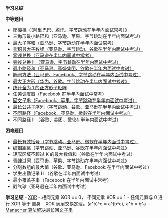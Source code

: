 **学习总结**

**中等题目**
- [爬楼梯（（阿里巴巴、腾讯、字节跳动在半年内面试常考））](climbStairs.py)
- 三角形最小路径和（亚马逊、苹果、字节跳动在半年内面试考过）
- [最大子序和（亚马逊、字节跳动在半年内面试常考）](maxSubArray.py)
- [乘积最大子数组（亚马逊、字节跳动、谷歌在半年内面试中考过）](maxProduct.py)
- [零钱兑换（亚马逊在半年内面试中常考）](coinChange.py)
- [零钱兑换 II （亚马逊、字节跳动在半年内面试中考过）](change.py) 
- [最小路径和（亚马逊、高盛集团、谷歌在半年内面试中考过）](minPathSum.py)
- [解码方法（亚马逊、Facebook、字节跳动在半年内面试中考过）](numDecodings.py)
- [最大正方形（华为、谷歌、字节跳动在半年内面试中考过）](maximalSquare.py)
- [统计全为 1 的正方形子矩阵](countSquares.py)  
- 任务调度器（Facebook 在半年内面试中常考）
- [回文子串（Facebook、苹果、字节跳动在半年内面试中考过）](countSubstrings.py)
- [最长公共子序列（字节跳动、谷歌、亚马逊在半年内面试中考过）](longestCommonSubsequence.py)
- [不同路径（Facebook、亚马逊、微软在半年内面试中考过）](uniquePaths.py)
- 不同路径 II （谷歌、美团、微软在半年内面试中考过）

**困难题目**
- [最长有效括号（字节跳动、亚马逊、微软在半年内面试中考过）](longestValidParentheses.py)
- [编辑距离（字节跳动、亚马逊、谷歌在半年内面试中考过）](minDistance.py)
- 矩形区域不超过 K 的最大数值和（谷歌在半年内面试中考过）
- 青蛙过河（亚马逊、苹果、字节跳动在半年内面试中考过）
- 分割数组的最大值（谷歌、亚马逊、Facebook 在半年内面试中考过）
- 学生出勤记录 II （谷歌在半年内面试中考过）
- 最小覆盖子串（Facebook 在半年内面试中常考）
- 戳气球（亚马逊在半年内面试中考过）

**学习总结**
    - [XOR](find_missing_number.py)
        - 相同元素 XOR == 0， 不同元素 XOR == 1
        - 任何元素与 0 进行 XOR 等于 自身
        - XOR 满足交换定理，(a^b)^c = a^(b^c),   a^b = b^a
    - [Manacher 算法解决最长回文子串](manacher.py)